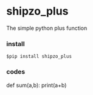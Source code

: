 # shipzo_plus
The simple python plus function

### install
```$pip install shipzo_plus```

### codes
def sum(a,b):
    print(a+b)
